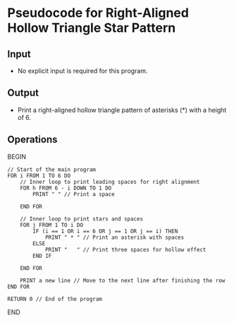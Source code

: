 # Pseudocode for Right-Aligned Hollow Triangle Star Pattern

## Input
- No explicit input is required for this program.

## Output
- Print a right-aligned hollow triangle pattern of asterisks (*) with a height of 6.

## Operations
BEGIN

    // Start of the main program
    FOR i FROM 1 TO 6 DO
        // Inner loop to print leading spaces for right alignment
        FOR h FROM 6 - i DOWN TO 1 DO
            PRINT " " // Print a space
            
        END FOR
        
        // Inner loop to print stars and spaces
        FOR j FROM 1 TO i DO
            IF (i == 1 OR i == 6 OR j == 1 OR j == i) THEN
                PRINT " * " // Print an asterisk with spaces
            ELSE
                PRINT "   " // Print three spaces for hollow effect
            END IF
            
        END FOR
        
        PRINT a new line // Move to the next line after finishing the row
    END FOR

    RETURN 0 // End of the program

END
